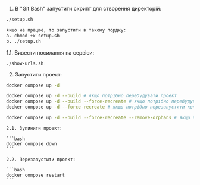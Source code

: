 1. В "Git Bash" запустити скрипт для створення директорій:

```bash
./setup.sh

якщо не працює, то запустити в такому пордку:
a. chmod +x setup.sh
b. ./setup.sh
```

1.1. Вивести посилання на сервіси:

```
./show-urls.sh
```

<!-- ============================================ -->

2. Запустити проект:

```bash
docker compose up -d

docker compose up -d --build # якщо потрібно перебудувати проект
docker compose up -d --build --force-recreate # якщо потрібно перебудувати проект і перезапустити контейнери
docker compose up -d --force-recreate # якщо потрібно перезапустити контейнери

docker compose up -d --build --force-recreate --remove-orphans # якщо потрібно перебудувати проект і перезапустити контейнери і видалити невикористовувані контейнери
```

    2.1. Зупинити проект:

    ```bash
    docker compose down
    ```

    2.2. Перезапустити проект:

    ```bash
    docker compose restart
    ```

